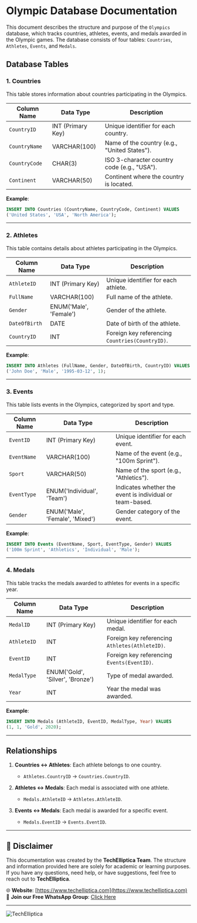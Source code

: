 # Olympic Database Documentation

This document describes the structure and purpose of the `Olympics` database, which tracks countries, athletes, events, and medals awarded in the Olympic games. The database consists of four tables: `Countries`, `Athletes`, `Events`, and `Medals`.

## **Database Tables**

### 1. **Countries**
This table stores information about countries participating in the Olympics.

| Column Name   | Data Type       | Description                                      |
|---------------|-----------------|--------------------------------------------------|
| `CountryID`   | INT (Primary Key) | Unique identifier for each country.             |
| `CountryName` | VARCHAR(100)    | Name of the country (e.g., "United States").     |
| `CountryCode` | CHAR(3)         | ISO 3-character country code (e.g., "USA").      |
| `Continent`   | VARCHAR(50)     | Continent where the country is located.          |

**Example**:
```sql
INSERT INTO Countries (CountryName, CountryCode, Continent) VALUES
('United States', 'USA', 'North America');
```

---

### 2. **Athletes**
This table contains details about athletes participating in the Olympics.

| Column Name     | Data Type         | Description                                      |
|------------------|-------------------|--------------------------------------------------|
| `AthleteID`      | INT (Primary Key) | Unique identifier for each athlete.             |
| `FullName`       | VARCHAR(100)      | Full name of the athlete.                       |
| `Gender`         | ENUM('Male', 'Female') | Gender of the athlete.                         |
| `DateOfBirth`    | DATE              | Date of birth of the athlete.                   |
| `CountryID`      | INT               | Foreign key referencing `Countries(CountryID)`. |

**Example**:
```sql
INSERT INTO Athletes (FullName, Gender, DateOfBirth, CountryID) VALUES
('John Doe', 'Male', '1995-03-12', 1);
```

---

### 3. **Events**
This table lists events in the Olympics, categorized by sport and type.

| Column Name   | Data Type             | Description                                      |
|---------------|-----------------------|--------------------------------------------------|
| `EventID`     | INT (Primary Key)     | Unique identifier for each event.               |
| `EventName`   | VARCHAR(100)          | Name of the event (e.g., "100m Sprint").         |
| `Sport`       | VARCHAR(50)           | Name of the sport (e.g., "Athletics").           |
| `EventType`   | ENUM('Individual', 'Team') | Indicates whether the event is individual or team-based. |
| `Gender`      | ENUM('Male', 'Female', 'Mixed') | Gender category of the event.                 |

**Example**:
```sql
INSERT INTO Events (EventName, Sport, EventType, Gender) VALUES
('100m Sprint', 'Athletics', 'Individual', 'Male');
```

---

### 4. **Medals**
This table tracks the medals awarded to athletes for events in a specific year.

| Column Name   | Data Type               | Description                                      |
|---------------|-------------------------|--------------------------------------------------|
| `MedalID`     | INT (Primary Key)       | Unique identifier for each medal.               |
| `AthleteID`   | INT                     | Foreign key referencing `Athletes(AthleteID)`.  |
| `EventID`     | INT                     | Foreign key referencing `Events(EventID)`.      |
| `MedalType`   | ENUM('Gold', 'Silver', 'Bronze') | Type of medal awarded.                      |
| `Year`        | INT                     | Year the medal was awarded.                     |

**Example**:
```sql
INSERT INTO Medals (AthleteID, EventID, MedalType, Year) VALUES
(1, 1, 'Gold', 2020);
```

---

## **Relationships**
1. **Countries ↔ Athletes**: Each athlete belongs to one country.
   - `Athletes.CountryID` → `Countries.CountryID`.

2. **Athletes ↔ Medals**: Each medal is associated with one athlete.
   - `Medals.AthleteID` → `Athletes.AthleteID`.

3. **Events ↔ Medals**: Each medal is awarded for a specific event.
   - `Medals.EventID` → `Events.EventID`.

---


## 📜 **Disclaimer**

This documentation was created by the **TechElliptica Team**. The structure and information provided here are solely for academic or learning purposes.  
If you have any questions, need help, or have suggestions, feel free to reach out to **TechElliptica**.

🌐 **Website**: [https://www.techelliptica.com](https://www.techelliptica.com)  
💬 **Join our Free WhatsApp Group**: [Click Here](https://techelliptica.com/viewcourses.php?def=whatsapp)

---

![TechElliptica](https://techelliptica.com/images/logo.png?text=TechElliptica+Banner)




